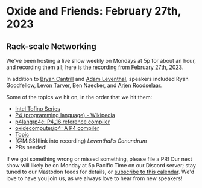 # Oxide and Friends: February 27th, 2023

## Rack-scale Networking

We've been hosting a live show weekly on Mondays at 5p for about an hour,
and recording them all; here is
[the recording from February 27th, 2023](https://youtu.be/AkWh2Sms3aw).

In addition to
[Bryan Cantrill](https://mastodon.social/@bcantrill) and
[Adam Leventhal](https://mastodon.social/@ahl),
speakers included
Ryan Goodfellow,
[Levon Tarver](https://hachyderm.io/@diglett),
Ben Naecker,
and [Arjen Roodselaar](https://mastodon.social/@arjenroodselaar@octodon.social).

Some of the topics we hit on, in the order that we hit them:

- [Intel Tofino Series](https://www.intel.com/content/www/us/en/products/details/network-io/programmable-ethernet-switch/tofino-series.html)
- [P4 (programming language) - Wikipedia](https://en.wikipedia.org/wiki/P4_(programming_language))
- [p4lang/p4c: P4_16 reference compiler](https://github.com/p4lang/p4c)
- [oxidecomputer/p4: A P4 compiler](https://github.com/oxidecomputer/p4)
- [Topic](link)
- [@M:SS](link into recording)
  *Leventhal's Conundrum*
- PRs needed!

If we got something wrong or missed something, please file a PR!
Our next show will likely be on Monday at 5p Pacific Time on our Discord
server; stay tuned to our Mastodon feeds for details, or [subscribe to this
calendar](https://sesh.fyi/api/calendar/v2/iMdFbuFRupMwuTiwvXswNU.ics).  We'd
love to have you join us, as we always love to hear from new speakers!

